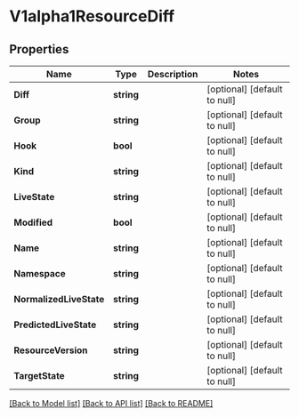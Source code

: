 # V1alpha1ResourceDiff

## Properties
Name | Type | Description | Notes
------------ | ------------- | ------------- | -------------
**Diff** | **string** |  | [optional] [default to null]
**Group** | **string** |  | [optional] [default to null]
**Hook** | **bool** |  | [optional] [default to null]
**Kind** | **string** |  | [optional] [default to null]
**LiveState** | **string** |  | [optional] [default to null]
**Modified** | **bool** |  | [optional] [default to null]
**Name** | **string** |  | [optional] [default to null]
**Namespace** | **string** |  | [optional] [default to null]
**NormalizedLiveState** | **string** |  | [optional] [default to null]
**PredictedLiveState** | **string** |  | [optional] [default to null]
**ResourceVersion** | **string** |  | [optional] [default to null]
**TargetState** | **string** |  | [optional] [default to null]

[[Back to Model list]](../README.md#documentation-for-models) [[Back to API list]](../README.md#documentation-for-api-endpoints) [[Back to README]](../README.md)


